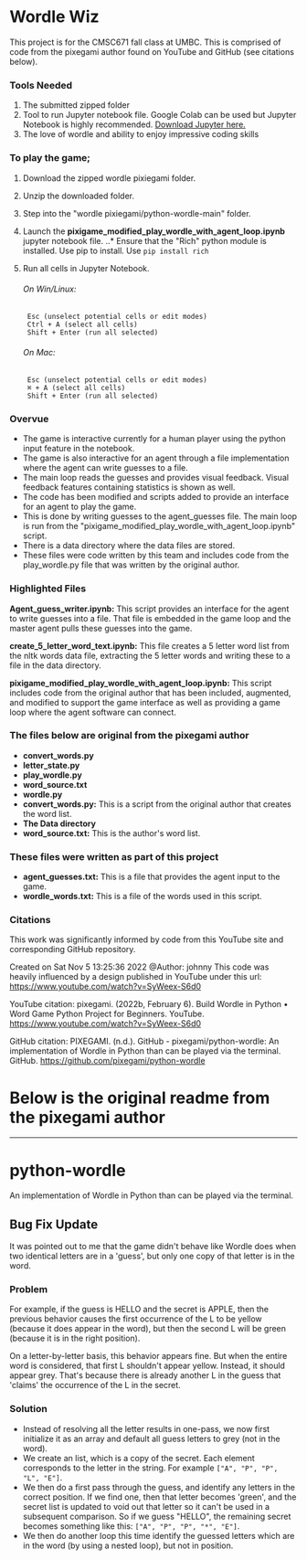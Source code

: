 # Wordle Wiz
This project is for the CMSC671 fall class at UMBC.
This is comprised of code from the pixegami author found on YouTube and GitHub (see citations below).

### Tools Needed
1. The submitted zipped folder
2. Tool to run Jupyter notebook file. Google Colab can be used but Jupyter Notebook is highly recommended. [Download Jupyter here.](https://jupyter.org/)
3. The love of wordle and ability to enjoy impressive coding skills


### To play the game;
1. Download the zipped wordle pixiegami folder.
2. Unzip the downloaded folder.
3. Step into the "wordle pixiegami/python-wordle-main" folder. 
4. Launch the **pixigame_modified_play_wordle_with_agent_loop.ipynb** jupyter notebook file.
..* Ensure that the "Rich" python module is installed. Use pip to install. Use `pip install rich`
5. Run all cells in Jupyter Notebook.

    ###### On Win/Linux:
        Esc (unselect potential cells or edit modes)
        Ctrl + A (select all cells)
        Shift + Enter (run all selected)
    ###### On Mac:
        Esc (unselect potential cells or edit modes)
        ⌘ + A (select all cells)
        Shift + Enter (run all selected)

### Overvue
* The game is interactive currently for a human player using the python input feature in the notebook.
* The game is also interactive for an agent through a file implementation where the agent can write guesses to a file.  
* The main loop reads the guesses and provides visual feedback. Visual feedback features containing statistics is shown as well.  
* The code has been modified and scripts added to provide an interface for an agent to play the game.
* This is done by writing guesses to the agent_guesses file. The main loop is run from the "pixigame_modified_play_wordle_with_agent_loop.ipynb" script.  
* There is a data directory where the data files are stored.  
* These files were code written by this team and includes code from the play_wordle.py file that was written by the original author.

### Highlighted Files
**Agent_guess_writer.ipynb:** This script provides an interface for the agent to write guesses into a file.  That file is embedded in the game loop and the master agent pulls these guesses into the game.
  
**create_5_letter_word_text.ipynb:** This file creates a 5 letter word list from the nltk words data file, extracting the 5 letter words and writing these to a file in the data directory.
    
**pixigame_modified_play_wordle_with_agent_loop.ipynb:** This script includes code from the original author that has been included, augmented, and modified to support the game interface as well as providing a game loop where the agent software can connect.  

### The files below are original from the pixegami author
* **convert_words.py**
* **letter_state.py**
* **play_wordle.py**
* **word_source.txt**
* **wordle.py**
* **convert_words.py:** This is a script from the original author that creates the word list.
* **The Data directory**
* **word_source.txt:** This is the author's word list.

### These files were written as part of this project
* **agent_guesses.txt:** This is a file that provides the agent input to the game.
* **wordle_words.txt:** This is a file of the words used in this script.

### Citations
This work was significantly informed by code from this YouTube site and corresponding GitHub repository.  

Created on Sat Nov 5 13:25:36 2022
@Author: johnny
This code was heavily influenced by a design published in YouTube under 
this url: https://www.youtube.com/watch?v=SyWeex-S6d0

YouTube citation:
pixegami. (2022b, February 6). Build Wordle in Python • Word Game Python Project for Beginners. 
YouTube. https://www.youtube.com/watch?v=SyWeex-S6d0

GitHub citation:
PIXEGAMI. (n.d.). GitHub - pixegami/python-wordle: 
An implementation of Wordle in Python than can be played via the terminal. 
GitHub. https://github.com/pixegami/python-wordle





# Below is the original readme from the pixegami author
----------------------------------------------------------------------------------------------------------
# python-wordle
An implementation of Wordle in Python than can be played via the terminal.

## Bug Fix Update

It was pointed out to me that the game didn't behave like Wordle does when two identical letters
are in a 'guess', but only one copy of that letter is in the word.

### Problem

For example, if the guess is HELLO and the secret is APPLE, then the previous behavior causes
the first occurrence of the L to be yellow (because it does appear in the word), but then the second
L will be green (because it is in the right position).

On a letter-by-letter basis, this behavior appears fine. But when the entire word is considered, that
first L shouldn't appear yellow. Instead, it should appear grey. That's because there is already another
L in the guess that 'claims' the occurrence of the L in the secret.

### Solution

* Instead of resolving all the letter results in one-pass, we now first initialize it as an array and
default all guess letters to grey (not in the word).
* We create an list, which is a copy of the secret. Each element corresponds to the letter in the string. 
For example `["A", "P", "P", "L", "E"]`.
* We then do a first pass through the guess, and identify any letters in the correct position. If we find one,
then that letter becomes 'green', and the secret list is updated to void out that letter so it can't be used
in a subsequent comparison. So if we guess "HELLO", the remaining secret becomes something like this:
`["A", "P", "P", "*", "E"]`.
* We then do another loop this time identify the guessed letters which are in the word (by using a nested loop),
but not in position.
